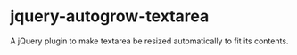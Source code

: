 jquery-autogrow-textarea
========================

A jQuery plugin to make textarea be resized automatically to fit its contents.